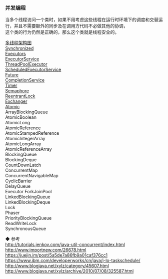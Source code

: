 ### 并发编程   
当多个线程访问一个类时，如果不用考虑这些线程在运行时环境下的调度和交替运行，并且不需要额外的同步及在调用方代码不必做其他的协调，  
这个类的行为仍然是正确的，那么这个类就是线程安全的。  

[多线程架构图](ImageFiles/MT_001.png)  
[Synchronized](library/synchronized.md)  
[Executors](library/Executors.md)  
[ExecutorService](library/ExecutorService.md)  
[ThreadPoolExecutor](library/ThreadPoolExecutor.md)  
[ScheduledExecutorService](library/ScheduledExecutorService.md)  
[Future](library/Future.md)  
[CompletionService](library/CompletionService.md)  
[Timer](library/Timer.md)  
[Semaphore](library/Semaphore.md)  
[ReentrantLock](library/ReentrantLock.md)  
[Exchanger](library/Exchanger.md)  
[Atomic](library/Atomic)  
ArrayBlockingQueue  
AtomicBoolean  
AtomicLong  
AtomicReference  
AtomicStampedReference  
AtomicIntegerArray  
AtomicLongArray  
AtomicReferenceArray  
BlockingQueue  
BlockingDeque  
CountDownLatch  
ConcurrentMap  
ConcurrentNavigableMap  
CyclicBarrier  
DelayQueue  
Executor
ForkJoinPool  
LinkedBlockingQueue  
LinkedBlockingDeque  
Lock  
Phaser  
PriorityBlockingQueue  
ReadWriteLock  
SynchronousQueue  

◆ 参考  
http://tutorials.jenkov.com/java-util-concurrent/index.html  
http://www.importnew.com/26678.html  
https://juejin.im/post/5a5de7a86fb9a01caf376cc1  
https://www.ibm.com/developerworks/cn/java/j-lo-taskschedule/  
http://www.blogjava.net/xylz/category/45607.html  
http://www.blogjava.net/xylz/archive/2010/07/08/325587.html  
